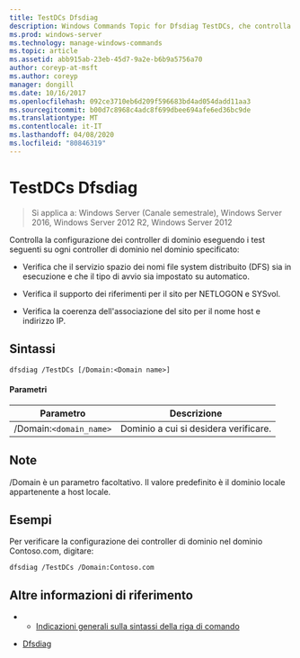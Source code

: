 ```yaml
---
title: TestDCs Dfsdiag
description: Windows Commands Topic for Dfsdiag TestDCs, che controlla la configurazione dei controller di dominio nel dominio specificato.
ms.prod: windows-server
ms.technology: manage-windows-commands
ms.topic: article
ms.assetid: abb915ab-23eb-45d7-9a2e-b6b9a5756a70
author: coreyp-at-msft
ms.author: coreyp
manager: dongill
ms.date: 10/16/2017
ms.openlocfilehash: 092ce3710eb6d209f596683bd4ad054dadd11aa3
ms.sourcegitcommit: b00d7c8968c4adc8f699dbee694afe6ed36bc9de
ms.translationtype: MT
ms.contentlocale: it-IT
ms.lasthandoff: 04/08/2020
ms.locfileid: "80846319"
---
```

# <a name="dfsdiag-testdcs"></a>TestDCs Dfsdiag

>Si applica a: Windows Server (Canale semestrale), Windows Server 2016, Windows Server 2012 R2, Windows Server 2012

Controlla la configurazione dei controller di dominio eseguendo i test seguenti su ogni controller di dominio nel dominio specificato:  
  
-   Verifica che il servizio spazio dei nomi file system distribuito (DFS) sia in esecuzione e che il tipo di avvio sia impostato su automatico.  
  
-   Verifica il supporto dei riferimenti per il sito per NETLOGON e SYSvol.  
  
-   Verifica la coerenza dell'associazione del sito per il nome host e indirizzo IP.

## <a name="syntax"></a>Sintassi  
  
```  
dfsdiag /TestDCs [/Domain:<Domain name>]  
```  
  
#### <a name="parameters"></a>Parametri  
  
|Parametro|Descrizione|  
|-------|--------|  
|/Domain:`<domain_name>`|Dominio a cui si desidera verificare.|  
  
## <a name="remarks"></a>Note  

/Domain è un parametro facoltativo. Il valore predefinito è il dominio locale appartenente a host locale.  
  
## <a name="examples"></a><a name=BKMK_Examples></a>Esempi  
Per verificare la configurazione dei controller di dominio nel dominio Contoso.com, digitare:  
  
```  
dfsdiag /TestDCs /Domain:Contoso.com  
```  
  
## <a name="additional-references"></a>Altre informazioni di riferimento  
  
-   - [Indicazioni generali sulla sintassi della riga di comando](command-line-syntax-key.md)  
  
-   [Dfsdiag](dfsdiag.md)  
  

